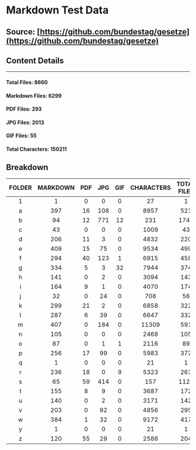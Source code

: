 # Markdown Test Data


## Source: [https://github.com/bundestag/gesetze](https://github.com/bundestag/gesetze)


## Content Details

---

#### Total Files:     8660
#### Markdown Files:   6299
#### PDF Files:        293
#### JPG Files:        2013
#### GIF Files:        55
#### Total Characters: 150211


## Breakdown

| FOLDER | MARKDOWN  | PDF | JPG | GIF | CHARACTERS | TOTAL FILES |
|:------:|:---------:|:---:|:---:|:---:|:----------:|:-----------:|
| 1      |  1        | 0   | 0   | 0   |    27      | 1    |
| a      |  397      | 16  | 108 | 0   |  8957      | 521  |
| b      |  94       | 12  | 771 | 12  |   231      | 1741 |
| c      |  43       | 0   | 0   | 0   |  1009      | 43   |
| d      |  206      | 11  | 3   | 0   |  4832      | 220  |
| e      |  409      | 15  | 75  | 0   |  9534      | 499  |
| f      |  294      | 40  | 123 | 1   |  6915      | 458  |
| g      |  334      | 5   | 3   | 32  |  7944      | 374  |
| h      |  141      | 0   | 2   | 0   |  3094      | 143  |
| i      |  164      | 9   | 1   | 0   |  4070      | 174  |
| j      |  32       | 0   | 24  | 0   |   708      | 56   |
| k      |  299      | 21  | 2   | 0   |  6858      | 322  |
| l      |  287      | 6   | 39  | 0   |  6647      | 332  |
| m      |  407      | 0   | 184 | 0   | 11309      | 591  |
| n      |  105      | 0   | 0   | 0   | 2468       | 105  |
| o      |  87       | 0   | 1   | 1   | 2116       | 89   |
| p      |  256      | 17  | 99  | 0   | 5983       | 372  |
| q      |  1        | 0   | 0   | 0   |   21       | 1    |
| r      |  236      | 18  | 0   | 9   | 5323       | 263  |
| s      |  65       | 59  | 414 | 0   |  157       | 1124 |
| t      |  155      | 8   | 9   | 0   | 3687       | 172  |
| u      |  140      | 0   | 2   | 0   | 3171       | 142  |
| v      |  203      | 0   | 92  | 0   | 4856       | 295  |
| w      |  384      | 1   | 32  | 0   | 9172       | 417  |
| y      |  1        | 0   | 0   | 0   |   21       | 1    |
| z      |  120      | 55  | 29  | 0   | 2588       | 204  |
